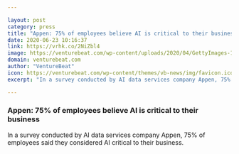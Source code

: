 ```yaml
---

layout: post
category: press
title: "Appen: 75% of employees believe AI is critical to their business"
date: 2020-06-23 10:16:37
link: https://vrhk.co/2NiZbl4
image: https://venturebeat.com/wp-content/uploads/2020/04/GettyImages-1180684429-e1587555325642.jpg?w=1200&strip=all
domain: venturebeat.com
author: "VentureBeat"
icon: https://venturebeat.com/wp-content/themes/vb-news/img/favicon.ico
excerpt: "In a survey conducted by AI data services company Appen, 75% of employees said they considered AI critical to their business."

---
```


### Appen: 75% of employees believe AI is critical to their business

In a survey conducted by AI data services company Appen, 75% of employees said they considered AI critical to their business.